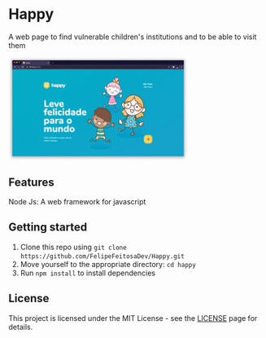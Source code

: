 # Happy
A web page to find vulnerable children's institutions and to be able to visit them

<img align="center" width="70%" margin-bottom="80px" src="https://github.com/FelipeFeitosaDev/Happy/blob/master/public/images/cover-happy.gif" style="max-width:100%;">

## Features

Node Js: A web framework for javascript

## Getting started

1. Clone this repo using `git clone https://github.com/FelipeFeitosaDev/Happy.git`
2. Move yourself to the appropriate directory: `cd happy`<br />
3. Run `npm install` to install dependencies<br />

## License

This project is licensed under the MIT License - see the [LICENSE](https://opensource.org/licenses/MIT) page for details.
